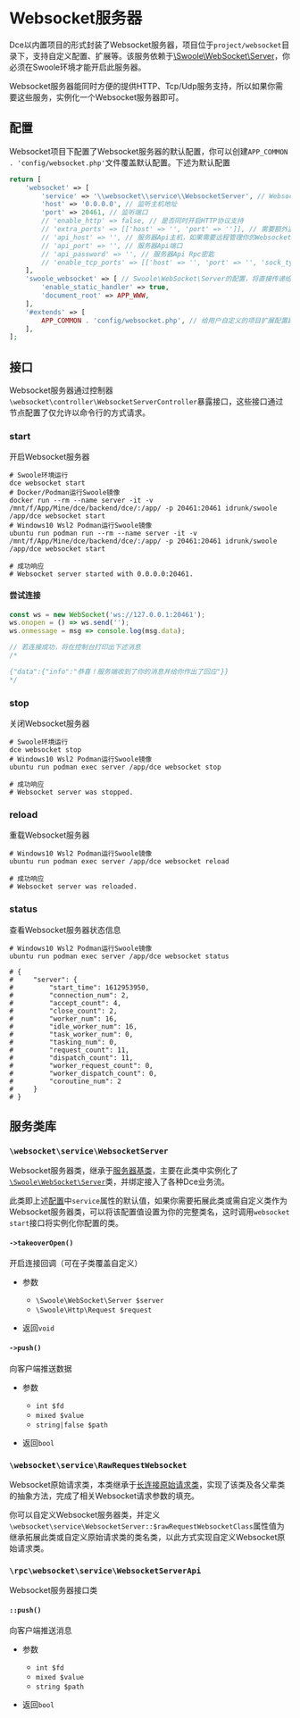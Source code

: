 # Websocket服务器

Dce以内置项目的形式封装了Websocket服务器，项目位于`project/websocket`目录下，支持自定义配置、扩展等。该服务依赖于[\Swoole\WebSocket\Server](/other/links.md#websocket服务器)，你必须在Swoole环境才能开启此服务器。

Websocket服务器能同时方便的提供HTTP、Tcp/Udp服务支持，所以如果你需要这些服务，实例化一个Websocket服务器即可。


## 配置

Websocket项目下配置了Websocket服务器的默认配置，你可以创建`APP_COMMON . 'config/websocket.php'`文件覆盖默认配置。下述为默认配置

```php
return [
    'websocket' => [
        'service' => '\\websocket\\service\\WebsocketServer', // Websocket服务器类名，你可以在自定义扩展配置中覆盖定义为服务器子类
        'host' => '0.0.0.0', // 监听主机地址
        'port' => 20461, // 监听端口
        // 'enable_http' => false, // 是否同时开启HTTP协议支持
        // 'extra_ports' => [['host' => '', 'port' => '']], // 需要额外监听的端口(Websocket,HTTP)
        // 'api_host' => '', // 服务器Api主机，如果需要远程管理你的Websocket服务器，可以通过此Rpc接口实现
        // 'api_port' => '', // 服务器Api端口
        // 'api_password' => '', // 服务器Api Rpc密匙
        // 'enable_tcp_ports' => [['host' => '', 'port' => '', 'sock_type' => 0]], // 需要额外监听的TCP端口集，配置后将同时开启TCP支持
    ],
    'swoole_websocket' => [ // Swoole\WebSocket\Server的配置，将直接传递给\Swoole\Server::set方法使用
        'enable_static_handler' => true,
        'document_root' => APP_WWW,
    ],
    '#extends' => [
        APP_COMMON . 'config/websocket.php', // 给用户自定义的项目扩展配置路径
    ],
];
```



## 接口

Websocket服务器通过控制器`\websocket\controller\WebsocketServerController`暴露接口，这些接口通过节点配置了仅允许以命令行的方式请求。


### start

开启Websocket服务器

```shell
# Swoole环境运行
dce websocket start
# Docker/Podman运行Swoole镜像
docker run --rm --name server -it -v /mnt/f/App/Mine/dce/backend/dce/:/app/ -p 20461:20461 idrunk/swoole /app/dce websocket start
# Windows10 Wsl2 Podman运行Swoole镜像
ubuntu run podman run --rm --name server -it -v /mnt/f/App/Mine/dce/backend/dce/:/app/ -p 20461:20461 idrunk/swoole /app/dce websocket start

# 成功响应
# Websocket server started with 0.0.0.0:20461.
```

#### 尝试连接
```js
const ws = new WebSocket('ws://127.0.0.1:20461');
ws.onopen = () => ws.send('');
ws.onmessage = msg => console.log(msg.data);

// 若连接成功，将在控制台打印出下述消息
/*

{"data":{"info":"恭喜！服务端收到了你的消息并给你作出了回应"}}
*/
```


### stop

关闭Websocket服务器

```shell
# Swoole环境运行
dce websocket stop
# Windows10 Wsl2 Podman运行Swoole镜像
ubuntu run podman exec server /app/dce websocket stop

# 成功响应
# Websocket server was stopped.
```


### reload

重载Websocket服务器

```shell
# Windows10 Wsl2 Podman运行Swoole镜像
ubuntu run podman exec server /app/dce websocket reload

# 成功响应
# Websocket server was reloaded.
```


### status

查看Websocket服务器状态信息

```shell
# Windows10 Wsl2 Podman运行Swoole镜像
ubuntu run podman exec server /app/dce websocket status

# {
#     "server": {
#         "start_time": 1612953950,
#         "connection_num": 2,
#         "accept_count": 4,
#         "close_count": 2,
#         "worker_num": 16,
#         "idle_worker_num": 16,
#         "task_worker_num": 0,
#         "tasking_num": 0,
#         "request_count": 11,
#         "dispatch_count": 11,
#         "worker_request_count": 0,
#         "worker_dispatch_count": 0,
#         "coroutine_num": 2
#     }
# }
```


## 服务类库

### `\websocket\service\WebsocketServer`

Websocket服务器类，继承于[服务器基类](/service/README.md#服务器基类)，主要在此类中实例化了[`\Swoole\WebSocket\Server`](/other/links.md#WebSocket服务器)类，并绑定接入了各种Dce业务流。

此类即上述[配置](#配置)中`service`属性的默认值，如果你需要拓展此类或需自定义类作为Websocket服务器类，可以将该配置值设置为你的完整类名，这时调用`websocket start`接口将实例化你配置的类。


#### `->takeoverOpen()`
开启连接回调（可在子类覆盖自定义）

- 参数
  - `\Swoole\WebSocket\Server $server`
  - `\Swoole\Http\Request $request`

- 返回`void`


#### `->push()`
向客户端推送数据

- 参数
  - `int $fd`
  - `mixed $value`
  - `string|false $path`

- 返回`bool`



### `\websocket\service\RawRequestWebsocket`

Websocket原始请求类，本类继承于[长连接原始请求类](/service/#dce-service-server-rawrequestconnection)，实现了该类及各父辈类的抽象方法，完成了相关Websocket请求参数的填充。

你可以自定义Websocket服务器类，并定义`\websocket\service\WebsocketServer::$rawRequestWebsocketClass`属性值为继承拓展此类或自定义原始请求类的类名类，以此方式实现自定义Websocket原始请求类。



### `\rpc\websocket\service\WebsocketServerApi`

Websocket服务器接口类


#### `::push()`
向客户端推送消息

- 参数
  - `int $fd`
  - `mixed $value`
  - `string $path`

- 返回`bool`